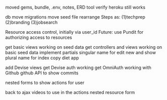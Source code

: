 
moved gems, bundle, .env, notes, ERD tool
verify heroku still works

db
  move migrations
  move seed file
    rearrange Steps as: 
      (1)techprep 
      (2)branding
      (3)jobsearch

Resource access control, initially via user_id
Future: use Pundit for authorizing access to resources

  










get basic views working on seed data
get controllers and views working on basic seed data
implement partials 
  singular name for edit new and show
  plural name for index
  copy diet app

add Devise views
get Devise auth working
get OmniAuth working with Github
github API to show commits

nested forms to show actions for user

back to ajax videos to use in the actions nested resource form